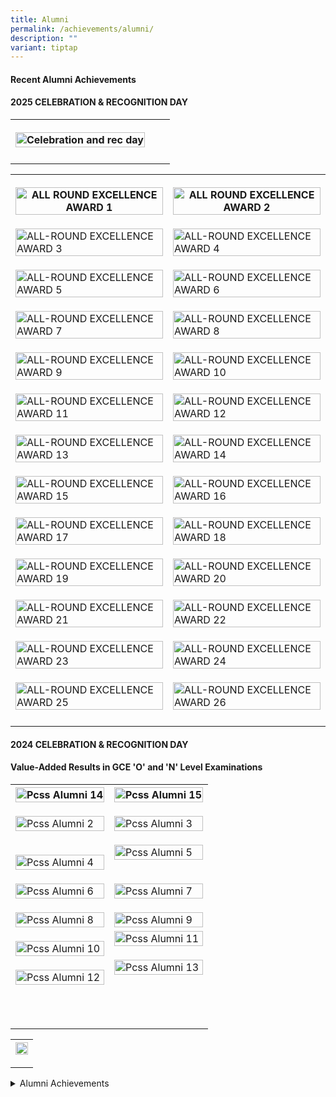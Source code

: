 ```yaml
---
title: Alumni
permalink: /achievements/alumni/
description: ""
variant: tiptap
---
```

<h4><strong>Recent Alumni Achievements</strong></h4>
<h4><strong>2025 </strong>CELEBRATION &amp; RECOGNITION DAY</h4>
<table style="minWidth: 75px">
<colgroup>
<col>
<col>
<col>
</colgroup>
<tbody>
<tr>
<th rowspan="1" colspan="1">
<p></p>
<div class="isomer-image-wrapper">
<img style="width: 100%" height="auto" width="100%" alt="Celebration and rec day" src="/images/Achievements/DSC_8759_copy.jpg">
</div>
</th>
<th rowspan="1" colspan="1">
<p></p>
</th>
<th rowspan="1" colspan="1">
<p></p>
</th>
</tr>
<tr>
<td rowspan="1" colspan="1">
<p></p>
</td>
<td rowspan="1" colspan="1">
<p></p>
</td>
<td rowspan="1" colspan="1">
<p></p>
</td>
</tr>
</tbody>
</table>
<table style="minWidth: 50px">
<colgroup>
<col>
<col>
</colgroup>
<tbody>
<tr>
<th rowspan="1" colspan="1">
<p></p>
<div class="isomer-image-wrapper">
<img style="width: 100%" height="auto" width="100%" alt="ALL ROUND EXCELLENCE AWARD 1" src="/images/Achievements/ALL_ROUND_EXC__1_.jpg">
</div>
</th>
<th rowspan="1" colspan="1">
<p></p>
<div class="isomer-image-wrapper">
<img style="width: 100%" height="auto" width="100%" alt="ALL ROUND EXCELLENCE AWARD 2" src="/images/Achievements/ALL_ROUND_EXC__2_.jpg">
</div>
</th>
</tr>
<tr>
<td rowspan="1" colspan="1">
<p></p>
<div class="isomer-image-wrapper">
<img style="width: 100%" height="auto" width="100%" alt="ALL-ROUND EXCELLENCE AWARD 3" src="/images/Achievements/ALL_ROUND_EXC__3_.jpg">
</div>
</td>
<td rowspan="1" colspan="1">
<p></p>
<div class="isomer-image-wrapper">
<img style="width: 100%" height="auto" width="100%" alt="ALL-ROUND EXCELLENCE AWARD 4" src="/images/Achievements/ALL_ROUND_EXC__4_.jpg">
</div>
</td>
</tr>
<tr>
<td rowspan="1" colspan="1">
<p></p>
<div class="isomer-image-wrapper">
<img style="width: 100%" height="auto" width="100%" alt="ALL-ROUND EXCELLENCE AWARD 5" src="/images/Achievements/ALL_ROUND_EXC__5_.jpg">
</div>
</td>
<td rowspan="1" colspan="1">
<p></p>
<div class="isomer-image-wrapper">
<img style="width: 100%" height="auto" width="100%" alt="ALL-ROUND EXCELLENCE AWARD 6" src="/images/Achievements/ALL_ROUND_EXC__6_.jpg">
</div>
</td>
</tr>
<tr>
<td rowspan="1" colspan="1">
<p></p>
<div class="isomer-image-wrapper">
<img style="width: 100%" height="auto" width="100%" alt="ALL-ROUND EXCELLENCE AWARD 7" src="/images/Achievements/ALL_ROUND_EXC__7_.jpg">
</div>
</td>
<td rowspan="1" colspan="1">
<p></p>
<div class="isomer-image-wrapper">
<img style="width: 100%" height="auto" width="100%" alt="ALL-ROUND EXCELLENCE AWARD 8" src="/images/Achievements/ALL_ROUND_EXC__8_.jpg">
</div>
</td>
</tr>
<tr>
<td rowspan="1" colspan="1">
<p></p>
<div class="isomer-image-wrapper">
<img style="width: 100%" height="auto" width="100%" alt="ALL-ROUND EXCELLENCE AWARD 9" src="/images/Achievements/ALL_ROUND_EXC__9_.jpg">
</div>
</td>
<td rowspan="1" colspan="1">
<p></p>
<div class="isomer-image-wrapper">
<img style="width: 100%" height="auto" width="100%" alt="ALL-ROUND EXCELLENCE AWARD 10" src="/images/Achievements/ALL_ROUND_EXC__10_.jpg">
</div>
</td>
</tr>
<tr>
<td rowspan="1" colspan="1">
<p></p>
<div class="isomer-image-wrapper">
<img style="width: 100%" height="auto" width="100%" alt="ALL-ROUND EXCELLENCE AWARD 11" src="/images/Achievements/ALL_ROUND_EXC__11_.jpg">
</div>
</td>
<td rowspan="1" colspan="1">
<p></p>
<div class="isomer-image-wrapper">
<img style="width: 100%" height="auto" width="100%" alt="ALL-ROUND EXCELLENCE AWARD 12" src="/images/Achievements/ALL_ROUND_EXC__12_.jpg">
</div>
</td>
</tr>
<tr>
<td rowspan="1" colspan="1">
<p></p>
<div class="isomer-image-wrapper">
<img style="width: 100%" height="auto" width="100%" alt="ALL-ROUND EXCELLENCE AWARD 13" src="/images/Achievements/ALL_ROUND_EXC__13_.jpg">
</div>
</td>
<td rowspan="1" colspan="1">
<p></p>
<div class="isomer-image-wrapper">
<img style="width: 100%" height="auto" width="100%" alt="ALL-ROUND EXCELLENCE AWARD 14" src="/images/Achievements/ALL_ROUND_EXC__14_.jpg">
</div>
</td>
</tr>
<tr>
<td rowspan="1" colspan="1">
<p></p>
<div class="isomer-image-wrapper">
<img style="width: 100%" height="auto" width="100%" alt="ALL-ROUND EXCELLENCE AWARD 15" src="/images/Achievements/ALL_ROUND_EXC__15_.jpg">
</div>
</td>
<td rowspan="1" colspan="1">
<p></p>
<div class="isomer-image-wrapper">
<img style="width: 100%" height="auto" width="100%" alt="ALL-ROUND EXCELLENCE AWARD 16" src="/images/Achievements/ALL_ROUND_EXC__16_.jpg">
</div>
</td>
</tr>
<tr>
<td rowspan="1" colspan="1">
<p></p>
<div class="isomer-image-wrapper">
<img style="width: 100%" height="auto" width="100%" alt="ALL-ROUND EXCELLENCE AWARD 17" src="/images/Achievements/ALL_ROUND_EXC__17_.jpg">
</div>
</td>
<td rowspan="1" colspan="1">
<p></p>
<div class="isomer-image-wrapper">
<img style="width: 100%" height="auto" width="100%" alt="ALL-ROUND EXCELLENCE AWARD 18" src="/images/Achievements/ALL_ROUND_EXC__18_.jpg">
</div>
</td>
</tr>
<tr>
<td rowspan="1" colspan="1">
<p></p>
<div class="isomer-image-wrapper">
<img style="width: 100%" height="auto" width="100%" alt="ALL-ROUND EXCELLENCE AWARD 19" src="/images/Achievements/ALL_ROUND_EXC__19_.jpg">
</div>
</td>
<td rowspan="1" colspan="1">
<p></p>
<div class="isomer-image-wrapper">
<img style="width: 100%" height="auto" width="100%" alt="ALL-ROUND EXCELLENCE AWARD 20" src="/images/Achievements/ALL_ROUND_EXC__20_.jpg">
</div>
</td>
</tr>
<tr>
<td rowspan="1" colspan="1">
<p></p>
<div class="isomer-image-wrapper">
<img style="width: 100%" height="auto" width="100%" alt="ALL-ROUND EXCELLENCE AWARD 21" src="/images/Achievements/ALL_ROUND_EXC__21_.jpg">
</div>
</td>
<td rowspan="1" colspan="1">
<p></p>
<div class="isomer-image-wrapper">
<img style="width: 100%" height="auto" width="100%" alt="ALL-ROUND EXCELLENCE AWARD 22" src="/images/Achievements/ALL_ROUND_EXC__22_.jpg">
</div>
</td>
</tr>
<tr>
<td rowspan="1" colspan="1">
<p></p>
<div class="isomer-image-wrapper">
<img style="width: 100%" height="auto" width="100%" alt="ALL-ROUND EXCELLENCE AWARD 23" src="/images/Achievements/ALL_ROUND_EXC__23_.jpg">
</div>
</td>
<td rowspan="1" colspan="1">
<p></p>
<div class="isomer-image-wrapper">
<img style="width: 100%" height="auto" width="100%" alt="ALL-ROUND EXCELLENCE AWARD 24" src="/images/Achievements/ALL_ROUND_EXC__24_.jpg">
</div>
</td>
</tr>
<tr>
<td rowspan="1" colspan="1">
<p></p>
<div class="isomer-image-wrapper">
<img style="width: 100%" height="auto" width="100%" alt="ALL-ROUND EXCELLENCE AWARD 25" src="/images/Achievements/ALL_ROUND_EXC__25_.jpg">
</div>
</td>
<td rowspan="1" colspan="1">
<p></p>
<div class="isomer-image-wrapper">
<img style="width: 100%" height="auto" width="100%" alt="ALL-ROUND EXCELLENCE AWARD 26" src="/images/Achievements/ALL_ROUND_EXC__26_.jpg">
</div>
</td>
</tr>
<tr>
<td rowspan="1" colspan="1">
<p></p>
</td>
<td rowspan="1" colspan="1">
<p></p>
</td>
</tr>
</tbody>
</table>
<p></p>
<p></p>
<h4><strong>2024 </strong>CELEBRATION &amp; RECOGNITION DAY</h4>
<h4>Value-Added Results in GCE 'O' and 'N' Level Examinations</h4>
<table style="minWidth: 50px">
<colgroup>
<col>
<col>
</colgroup>
<tbody>
<tr>
<th rowspan="1" colspan="1">
<div class="isomer-image-wrapper">
<img style="width: 100%" height="auto" width="100%" alt="Pcss Alumni 14" src="/images/Achievements/PCSS_ALUMNI__14_.jpg">
</div>
<p></p>
</th>
<th rowspan="1" colspan="1">
<div class="isomer-image-wrapper">
<img style="width: 100%" height="auto" width="100%" alt="Pcss Alumni 15" src="/images/Achievements/PCSS_ALUMNI__15_.jpg">
</div>
<p></p>
</th>
</tr>
<tr>
<td rowspan="1" colspan="1">
<div class="isomer-image-wrapper">
<img style="width: 100%" height="auto" width="100%" alt="Pcss Alumni 2" src="/images/Achievements/PCSS_ALUMNI__2_.jpg">
</div>
<p></p>
</td>
<td rowspan="1" colspan="1">
<div class="isomer-image-wrapper">
<img style="width: 100%" height="auto" width="100%" alt="Pcss Alumni 3" src="/images/Achievements/PCSS_ALUMNI__3_.jpg">
</div>
<p></p>
</td>
</tr>
<tr>
<td rowspan="1" colspan="1">
<p></p>
<div class="isomer-image-wrapper">
<img style="width: 100%" height="auto" width="100%" alt="Pcss Alumni 4" src="/images/Achievements/PCSS_ALUMNI__4_.jpg">
</div>
</td>
<td rowspan="1" colspan="1">
<div class="isomer-image-wrapper">
<img style="width: 100%" height="auto" width="100%" alt="Pcss Alumni 5" src="/images/Achievements/PCSS_ALUMNI__5_.jpg">
</div>
<p></p>
</td>
</tr>
<tr>
<td rowspan="1" colspan="1">
<p></p>
<div class="isomer-image-wrapper">
<img style="width: 100%" height="auto" width="100%" alt="Pcss Alumni 6" src="/images/Achievements/PCSS_ALUMNI__6_.jpg">
</div>
</td>
<td rowspan="1" colspan="1">
<p></p>
<div class="isomer-image-wrapper">
<img style="width: 100%" height="auto" width="100%" alt="Pcss Alumni 7" src="/images/Achievements/PCSS_ALUMNI__7_.jpg">
</div>
</td>
</tr>
<tr>
<td rowspan="1" colspan="1">
<p></p>
<div class="isomer-image-wrapper">
<img style="width: 100%" height="auto" width="100%" alt="Pcss Alumni 8" src="/images/Achievements/PCSS_ALUMNI__8_.jpg">
</div>
</td>
<td rowspan="1" colspan="1">
<p></p>
<div class="isomer-image-wrapper">
<img style="width: 100%" height="auto" width="100%" alt="Pcss Alumni 9" src="/images/Achievements/PCSS_ALUMNI__9_.jpg">
</div>
</td>
</tr>
<tr>
<td rowspan="1" colspan="1">
<p></p>
<div class="isomer-image-wrapper">
<img style="width: 100%" height="auto" width="100%" alt="Pcss Alumni 10" src="/images/Achievements/PCSS_ALUMNI__10_.jpg">
</div>
</td>
<td rowspan="1" colspan="1">
<div class="isomer-image-wrapper">
<img style="width: 100%" height="auto" width="100%" alt="Pcss Alumni 11" src="/images/Achievements/PCSS_ALUMNI__11_.jpg">
</div>
<p></p>
</td>
</tr>
<tr>
<td rowspan="1" colspan="1">
<p></p>
<div class="isomer-image-wrapper">
<img style="width: 100%" height="auto" width="100%" alt="Pcss Alumni 12" src="/images/Achievements/PCSS_ALUMNI__12_.jpg">
</div>
</td>
<td rowspan="1" colspan="1">
<div class="isomer-image-wrapper">
<img style="width: 100%" height="auto" width="100%" alt="Pcss Alumni 13" src="/images/Achievements/PCSS_ALUMNI__13_.jpg">
</div>
<p></p>
</td>
</tr>
<tr>
<td rowspan="1" colspan="1">
<p></p>
</td>
<td rowspan="1" colspan="1">
<p></p>
</td>
</tr>
<tr>
<td rowspan="1" colspan="1">
<p></p>
</td>
<td rowspan="1" colspan="1">
<p></p>
</td>
</tr>
<tr>
<td rowspan="1" colspan="1">
<p></p>
</td>
<td rowspan="1" colspan="1">
<p></p>
</td>
</tr>
</tbody>
</table>
<p></p>
<table style="minWidth: 25px">
<colgroup>
<col>
</colgroup>
<tbody>
<tr>
<th rowspan="1" colspan="1">
<div class="isomer-image-wrapper">
<img style="width: 100%;" height="auto" width="100%" src="/images/achieved his goals2.jpg">
</div>
<p></p>
</th>
</tr>
</tbody>
</table>
<div data-type="detailGroup" class="isomer-accordion-group isomer-accordion isomer-accordion-white">
<details class="isomer-details">
<summary>Alumni Achievements</summary>
<div data-type="detailsContent" class="isomer-details-content">
<p></p>
<table style="minWidth: 50px">
<colgroup>
<col>
<col>
</colgroup>
<tbody>
<tr>
<td rowspan="1" colspan="1">
<div class="isomer-image-wrapper">
<img style="width: 100%" height="auto" width="100%" src="/images/al1.png">
</div>
</td>
<td rowspan="1" colspan="1">
<div class="isomer-image-wrapper">
<img style="width: 100%" height="auto" width="100%" src="/images/al2.png">
</div>
<p>Congratulations to Koh Li Tian and Prakritipong Phuvajakrt&nbsp; (Class
of 2019) on their stellar results in the 2021 GCE A Level Examinations!&nbsp;</p>
</td>
</tr>
<tr>
<td rowspan="1" colspan="1">
<div class="isomer-image-wrapper">
<img style="width: 100%" height="auto" width="100%" src="/images/al3.jpg">
</div>
</td>
<td rowspan="1" colspan="1">
<p>Congratulations to Sufi Bin Sulaimi (class of 2015) on his stellar achievement
as the NAFA Best Graduate 2022!</p>
</td>
</tr>
<tr>
<td rowspan="1" colspan="1">
<div class="isomer-image-wrapper">
<img style="width: 100%" height="auto" width="100%" src="/images/al4.jpg">
</div>
</td>
<td rowspan="1" colspan="1">
<p>Our heartfelt congratulations to Teo Ya Qi (class of 2017) for achieving
best graduate of NAFA 2021</p>
</td>
</tr>
<tr>
<td rowspan="1" colspan="1">
<div class="isomer-image-wrapper">
<img style="width: 90%;" height="auto" width="100%" src="/images/al5.png">
</div>
<p></p>
<div class="isomer-image-wrapper">
<img style="width: 50%;" height="auto" width="100%" src="/images/al6.png">
</div>
<p><strong><u>ITE College East 2021<br></u></strong>Name:Tan Yuan&nbsp;Tian
<br>Course:&nbsp;<em>Nitec</em>&nbsp;In&nbsp;Mechanical&nbsp;Technology,&nbsp;ITE
College&nbsp;East
<br>Awards: Course Medal and Tay Eng Soon Gold Medal Award</p>
<p></p>
</td>
<td rowspan="1" colspan="1">
<p></p>
<div class="isomer-image-wrapper">
<img style="width: 100%" height="auto" width="100%" alt="image 01" src="/images/Student Services/white_bg.jpg">
</div>
<div class="isomer-image-wrapper">
<img style="width: 50%;" height="auto" width="100%" src="/images/al7.png">
</div>
<p></p>
<p><strong><u>ITE College Central 2021<br></u></strong>Name : Tam&nbsp;Wei&nbsp;Xuan
<br>Course : <em>Higher&nbsp;Nitec</em>&nbsp;In Visual&nbsp;Merchandising,&nbsp;ITE&nbsp;College&nbsp;Central
<br>Award : Course Medal</p>
</td>
</tr>
<tr>
<td rowspan="1" colspan="1">
<div class="isomer-image-wrapper">
<img style="width: 100%" height="auto" width="100%" src="/images/al8.png">
</div>
</td>
<td rowspan="1" colspan="1">
<p><strong><u>Ngee Ann Polytechnic 2020</u></strong>
<br>Name : Leck Jing Wen
<br>Course : Diploma in Arts Business Management
<br>Awards : Pangdemonium Theatre Company Silver Medal &amp; Prize; Diploma
with Merit</p>
<p>Name : Ang Jin Kiat, Alton
<br>Course : Diploma in Electrical Engineering
<br>Awards : IES Award; Diploma with Merit; EA Technology Prize; Omron Prize;
SolarGY Prize Diploma Plus: Certificate In Advanced Engineering Mathematics</p>
</td>
</tr>
<tr>
<td rowspan="1" colspan="1">
<div class="isomer-image-wrapper">
<img style="width: 100%" height="auto" width="100%" src="/images/al9.png">
</div>
</td>
<td rowspan="1" colspan="1">
<p><strong><u>Temasek Polytechnic 2020</u></strong>
</p>
<p>Name : Nadia Cheng Xin Ying
<br>Course : Diploma in Law &amp; Management
<br>Awards : Crown Juris Law LLC Prize; Diploma with Merit</p>
</td>
</tr>
<tr>
<td rowspan="1" colspan="1">
<div class="isomer-image-wrapper">
<img style="width: 100%" height="auto" width="100%" src="/images/al10.jpg">
</div>
</td>
<td rowspan="1" colspan="1">
<p>Congratulations to Lai Teck Yong (class of 2015) for his outstanding achievements!</p>
</td>
</tr>
<tr>
<td rowspan="1" colspan="1">
<div class="isomer-image-wrapper">
<img style="width: 100%" height="auto" width="100%" src="/images/al11.png">
</div>
</td>
<td rowspan="1" colspan="1">
<p><strong><u>Nanyang Polytechnic 2018<br></u></strong>Name: Jomund Tay Wei
Kwang
<br>Course: Diploma in Food and Beverage Business
<br>Award:&nbsp;Dilmah Bronze Medal</p>
<p>Name: Argota Timothy John Tee&nbsp;
<br>Course: Diploma in Business Enterprise IT
<br>Awards: SAP Asia Gold Medal and SAP Asia Award for Outstanding Project
Work&nbsp;</p>
</td>
</tr>
<tr>
<td rowspan="1" colspan="1">
<div class="isomer-image-wrapper">
<img style="width: 100%" height="auto" width="100%" src="/images/al12.png">
</div>
</td>
<td rowspan="1" colspan="1">
<p><strong><u>Republic Polytechnic 2017<br></u></strong>Name: Li Zhi Xin
<br>Course: Diploma in Business Applications
<br>Award: Diploma with Merit</p>
<p>Name: Hendry Ong
<br>Course: Diploma in Aerospace Engineering
<br>Award: Diploma with Merit</p>
</td>
</tr>
</tbody>
</table>
<table style="minWidth: 125px">
<colgroup>
<col>
<col>
<col>
<col>
<col>
</colgroup>
<tbody>
<tr>
<td rowspan="1" colspan="1">
<p><strong>Student Name</strong>
</p>
</td>
<td rowspan="1" colspan="1">
<p><strong>Diploma Course</strong>
</p>
</td>
<td rowspan="1" colspan="1">
<p><strong>Year of Graduation<br>(from Peicai)</strong>
</p>
</td>
<td rowspan="1" colspan="1">
<p><strong>Name of Award</strong>
</p>
</td>
<td rowspan="1" colspan="1">
<p><strong>School</strong>
</p>
</td>
</tr>
<tr>
<td rowspan="1" colspan="1">
<p>Jacelyn Wong&nbsp;</p>
</td>
<td rowspan="1" colspan="1">
<p>&nbsp;Diploma in Biomedical Science</p>
</td>
<td rowspan="1" colspan="1">
<p>2014</p>
</td>
<td rowspan="1" colspan="1">
<p>Diploma with Merit&nbsp;</p>
</td>
<td rowspan="1" colspan="1">
<p>Republic Polytechnic&nbsp;</p>
</td>
</tr>
<tr>
<td rowspan="1" colspan="1">
<p>&nbsp;Chee Rui Yi Rachel</p>
</td>
<td rowspan="1" colspan="1">
<p>Nitec in Applied Food Science&nbsp;</p>
</td>
<td rowspan="1" colspan="1">
<p>2014&nbsp;</p>
</td>
<td rowspan="1" colspan="1">
<p>Course Medal&nbsp;</p>
</td>
<td rowspan="1" colspan="1">
<p>ITE College East&nbsp;</p>
</td>
</tr>
<tr>
<td rowspan="1" colspan="1">
<p>&nbsp;Leow Lijuan Charmain</p>
</td>
<td rowspan="1" colspan="1">
<p>Higher NITEC in Passenger Services&nbsp;</p>
</td>
<td rowspan="1" colspan="1">
<p>2014&nbsp;</p>
</td>
<td rowspan="1" colspan="1">
<p>Course Medal</p>
</td>
<td rowspan="1" colspan="1">
<p>ITE College Central&nbsp;</p>
</td>
</tr>
<tr>
<td rowspan="1" colspan="1">
<p>Javen Koo Zi Cong</p>
</td>
<td rowspan="1" colspan="1">
<p>Diploma in Hospitality &amp; Tourism Management</p>
</td>
<td rowspan="1" colspan="1">
<p>2012</p>
</td>
<td rowspan="1" colspan="1">
<p>Crowne Plaza Changi Airport Prize</p>
</td>
<td rowspan="1" colspan="1">
<p>Temasek Polytechnic</p>
</td>
</tr>
<tr>
<td rowspan="1" colspan="1">
<p>Zhuo Luo Ling&nbsp;</p>
</td>
<td rowspan="1" colspan="1">
<p>&nbsp;Diploma in Accountancy and Finance</p>
</td>
<td rowspan="1" colspan="1">
<p>2011</p>
</td>
<td rowspan="1" colspan="1">
<p>&nbsp;Director’s List&nbsp;</p>
</td>
<td rowspan="1" colspan="1">
<p>&nbsp;Nanyang Polytechnic</p>
</td>
</tr>
<tr>
<td rowspan="1" colspan="1">
<p>&nbsp;Joanne Lim</p>
</td>
<td rowspan="1" colspan="1">
<p>&nbsp;Diploma in Hospitality and Tourism Management</p>
</td>
<td rowspan="1" colspan="1">
<p>2011&nbsp;</p>
</td>
<td rowspan="1" colspan="1">
<p>Director’s List</p>
</td>
<td rowspan="1" colspan="1">
<p>Nanyang Polytechnic&nbsp;</p>
</td>
</tr>
<tr>
<td rowspan="1" colspan="1">
<p>&nbsp;Eunice Tan</p>
</td>
<td rowspan="1" colspan="1">
<p>Diploma in Hospitality and Tourism Management&nbsp;</p>
</td>
<td rowspan="1" colspan="1">
<p>2011&nbsp;</p>
</td>
<td rowspan="1" colspan="1">
<p>Director’s List</p>
</td>
<td rowspan="1" colspan="1">
<p>Nanyang Polytechnic&nbsp;</p>
</td>
</tr>
<tr>
<td rowspan="1" colspan="1">
<p>Lim Wai Nee&nbsp;</p>
</td>
<td rowspan="1" colspan="1">
<p>&nbsp;Diploma in Business Management</p>
</td>
<td rowspan="1" colspan="1">
<p>2010&nbsp;</p>
</td>
<td rowspan="1" colspan="1">
<p>Director’s List&nbsp;</p>
</td>
<td rowspan="1" colspan="1">
<p>&nbsp;Nanyang Polytechnic</p>
</td>
</tr>
<tr>
<td rowspan="1" colspan="1">
<p>&nbsp;Elaine Tan</p>
</td>
<td rowspan="1" colspan="1">
<p>&nbsp;Diploma in Social Services (Social Work)</p>
</td>
<td rowspan="1" colspan="1">
<p>2010&nbsp;</p>
</td>
<td rowspan="1" colspan="1">
<p>National Council of Social Service Gold Medal&nbsp;</p>
</td>
<td rowspan="1" colspan="1">
<p>Nanyang Polytechnic&nbsp;</p>
</td>
</tr>
<tr>
<td rowspan="1" colspan="1">
<p></p>
</td>
<td rowspan="1" colspan="1">
<p></p>
</td>
<td rowspan="1" colspan="1">
<p></p>
</td>
<td rowspan="1" colspan="1">
<p></p>
</td>
<td rowspan="1" colspan="1">
<p></p>
</td>
</tr>
</tbody>
</table>
</div>
</details>
</div>
<p></p>